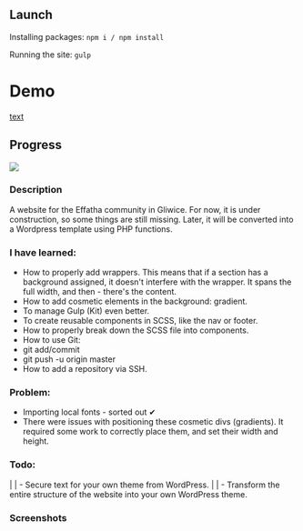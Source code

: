 ## Launch

Installing packages:
`npm i / npm install`

Running the site:
`gulp`

# Demo
[text](https://matrix669.github.io/Effatha-website/)

## Progress

![](https://geps.dev/progress/75)

### Description

A website for the Effatha community in Gliwice. For now, it is under construction, so some things are still missing. Later, it will be converted into a Wordpress template using PHP functions.

### I have learned:

- How to properly add wrappers. This means that if a section has a background assigned, it doesn't interfere with the wrapper. It spans the full width, and then - there's the content.
- How to add cosmetic elements in the background: gradient.
- To manage Gulp (Kit) even better.
- To create reusable components in SCSS, like the nav or footer.
- How to properly break down the SCSS file into components.
- How to use Git:
- git add/commit
- git push -u origin master
- How to add a repository via SSH.

### Problem:

- Importing local fonts - sorted out ✔
- There were issues with positioning these cosmetic divs (gradients). It required some work to correctly place them, and set their width and height.

### Todo:

| | - Secure text for your own theme from WordPress.
| | - Transform the entire structure of the website into your own WordPress theme.

### Screenshots

[](./public/effatha-img.png)
